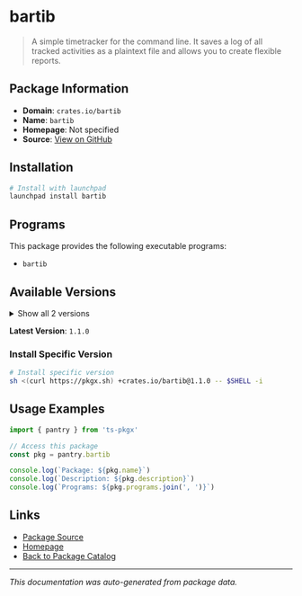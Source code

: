 # bartib

> A simple timetracker for the command line. It saves a log of all tracked activities as a plaintext file and allows you to create flexible reports.

## Package Information

- **Domain**: `crates.io/bartib`
- **Name**: `bartib`
- **Homepage**: Not specified
- **Source**: [View on GitHub](https://github.com/pkgxdev/pantry/tree/main/projects/crates.io/bartib/package.yml)

## Installation

```bash
# Install with launchpad
launchpad install bartib
```

## Programs

This package provides the following executable programs:

- `bartib`

## Available Versions

<details>
<summary>Show all 2 versions</summary>

- `1.1.0`, `1.0.1`

</details>

**Latest Version**: `1.1.0`

### Install Specific Version

```bash
# Install specific version
sh <(curl https://pkgx.sh) +crates.io/bartib@1.1.0 -- $SHELL -i
```

## Usage Examples

```typescript
import { pantry } from 'ts-pkgx'

// Access this package
const pkg = pantry.bartib

console.log(`Package: ${pkg.name}`)
console.log(`Description: ${pkg.description}`)
console.log(`Programs: ${pkg.programs.join(', ')}`)
```

## Links

- [Package Source](https://github.com/pkgxdev/pantry/tree/main/projects/crates.io/bartib/package.yml)
- [Homepage](#)
- [Back to Package Catalog](../package-catalog.md)

---

*This documentation was auto-generated from package data.*
